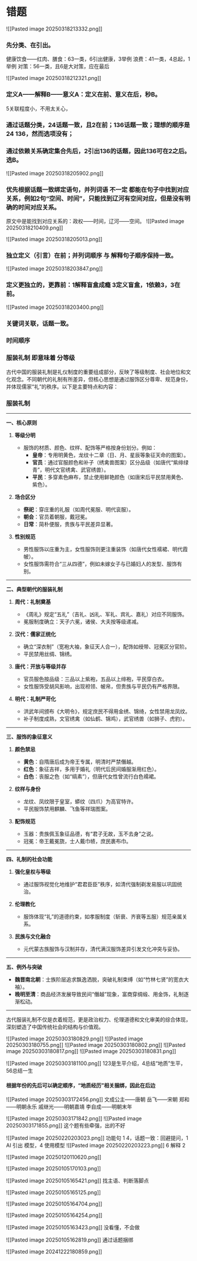 # 错题

![[Pasted image 20250318213332.png]]
### 先分类、在引出。
健康饮食——红肉、膳食：63一类，6引出健康，3举例
浪费：41一类，4总起，1举例
对策：56一类，且6是大对策，应在最后

![[Pasted image 20250318212321.png]]
### 定义A——解释B——意义A：定义在前、意义在后，秒B。
5关联程度小，不用太关心，
### 通过话题分类，24话题一致，且2在前；136话题一致；理想的顺序是24 136，然而选项没有；
### 通过依赖关系确定集合先后，2引出136的话题，因此136可在2之后。选B。


![[Pasted image 20250318205902.png]]
### 优先根据话题一致绑定语句，并列词语 不一定 都能在句子中找到对应关系，例如2句“空间、时间”，只能找到辽河有空间对应，但是没有明确的时间对应关系。
原文中是能找到对应关系的：政权——时间，辽河——空间。
![[Pasted image 20250318210409.png]]


![[Pasted image 20250318205013.png]]
### 独立定义（引言）在前；并列词顺序 与 解释句子顺序保持一致。

![[Pasted image 20250318203847.png]]
### 定义更独立的，更靠前：1解释盲盒成瘾 3定义盲盒，1依赖3，3在前。

![[Pasted image 20250318203400.png]]
### 关键词关联，话题一致。
### 时间顺序
### 服装礼制 即意味着 分等级

古代中国的服装礼制是礼仪制度的重要组成部分，反映了等级制度、社会地位和文化观念。不同朝代的礼制有所差异，但核心思想是通过服饰区分尊卑、规范身份，并体现儒家“礼”的秩序。以下是主要特点和内容：

### 服装礼制
---

**一、核心原则**
1. **等级分明**  
   - 服饰的材质、颜色、纹样、配饰等严格按身份划分。例如：
     - **皇帝**：专用明黄色，龙纹十二章（日、月、星辰等象征天命的图案）。
     - **官员**：通过官服颜色和补子（绣禽兽图案）区分品级（如唐代“紫绯绿青”，明代文官绣禽、武官绣兽）。
     - **平民**：多穿素色麻布，禁止使用鲜艳颜色（如唐宋后平民禁用黄色、紫色）。

2. **场合区分**  
   - **祭祀**：穿庄重的礼服（如周代冕服、明代衮服）。
   - **朝会**：官员着朝服，戴冠冕。
   - **日常**：简朴便服，贵族与平民差异显著。

3. **性别规范**  
   - 男性服饰以庄重为主，女性服饰则更注重装饰（如唐代女性襦裙、明代霞帔）。
   - 女性服饰需符合“三从四德”，例如未嫁女子与已婚妇人的发型、服饰有别。

---

**二、典型朝代的服装礼制**
1. **周代：礼制奠基**  
   - 《周礼》规定“五礼”（吉礼、凶礼、军礼、宾礼、嘉礼）对应不同服饰。
   - 冕服制度确立：天子六冕，诸侯、大夫按等级递减。

2. **汉代：儒家正统化**  
   - 确立“深衣制”（宽袍大袖，象征天人合一），配饰如绶带、冠冕区分官阶。
   - 平民禁用丝绸、锦绣。

3. **唐代：开放与等级并存**  
   - 官员服色按品级：三品以上紫袍，五品以上绯袍，平民穿白衣。
   - 女性服饰受胡风影响，出现袒领、帔帛，但贵族与平民仍有严格界限。

4. **明代：礼制严苛化**  
   - 洪武年间颁布《大明令》，规定庶民不得用金绣、锦绮，女性禁用龙凤纹。
   - 补子制度成熟，文官绣禽（如仙鹤、锦鸡），武官绣兽（如狮子、虎豹）。

---

**三、服饰的象征意义**
1. **颜色禁忌**  
   - **黄色**：自隋唐后成为帝王专属，明清时严禁僭越。
   - **红色**：象征吉祥，多用于婚礼（明代后民间婚服渐用红色）。
   - **白色**：丧服之色（如“缟素”），但唐代女性曾流行白色襦裙。

2. **纹样与身份**  
   - 龙纹、凤纹限于皇室，蟒纹（四爪）为高官特许。
   - 平民服饰禁用麒麟、飞鱼等祥瑞图案。

3. **配饰规范**  
   - 玉器：贵族佩玉象征品德，有“君子无故，玉不去身”之说。
   - 冠冕：帝王戴冕旒，士人戴巾帻，庶民裹布巾。

---

**四、礼制的社会功能**
1. **强化皇权与等级**  
   - 通过服饰视觉化地维护“君君臣臣”秩序，如清代强制剃发易服以巩固统治。

2. **伦理教化**  
   - 服饰体现“礼”的道德约束，如孝服制度（斩衰、齐衰等五服）规范亲属关系。

3. **民族与文化融合**  
   - 元代蒙古族服饰与汉制并存，清代满汉服饰差异引发文化冲突与妥协。

---

**五、例外与突破**
- **魏晋南北朝**：士族阶层追求飘逸洒脱，突破礼制束缚（如“竹林七贤”的宽衣大袖）。
- **晚明至清**：商品经济发展导致民间“僭越”现象，富商穿绸缎、用金饰，礼制逐渐松动。

---

古代服装礼制不仅是衣着规范，更是政治权力、伦理道德和文化审美的综合体现，深刻塑造了中国传统社会的结构与价值观。

![[Pasted image 20250303180829.png]]
![[Pasted image 20250303180755.png]]
![[Pasted image 20250303180802.png]]
![[Pasted image 20250303180817.png]]
![[Pasted image 20250303180831.png]]

![[Pasted image 20250303181100.png]]
123是生平介绍，4总结“地质”生平，56总结一生
#### 根据年份的先后可以确定顺序，“地质经历”相关捆绑，因此在后边


![[Pasted image 20250303172456.png]]
文成公主——唐朝
岳飞——宋朝
郑和——明朝永乐
戚继光——明朝嘉靖
李自成——明朝末年

![[Pasted image 20250303171842.png]]
![[Pasted image 20250303171855.png]]
这个题有些牵强，出的不好

![[Pasted image 20250220203023.png]]
功能句 1 4，话题一致：回避提问，1 AI 引出 模型，4 使用模型
![[Pasted image 20250220203223.png]]
6 解释 2

![[Pasted image 20250120110620.png]]

![[Pasted image 20250105170103.png]]

![[Pasted image 20250105165421.png]]
找主语、判断落脚点

![[Pasted image 20250105165125.png]]

![[Pasted image 20250105164704.png]]

![[Pasted image 20250105164254.png]]

![[Pasted image 20250105163423.png]]
没看懂，不会做

![[Pasted image 20250105162819.png]]
通过话题捆绑

![[Pasted image 20241222180859.png]]

